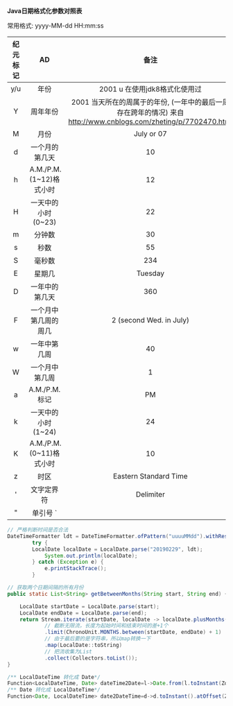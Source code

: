 **Java日期格式化参数对照表**   

常用格式:  yyyy-MM-dd  HH:mm:ss

纪元标记    |	AD	    |	备注
:---:       |:---:      |:---:
y/u	        |年份       |	2001	u 在使用jdk8格式化使用过
Y	        |周年年份   |	2001	当天所在的周属于的年份, (一年中的最后一周存在跨年的情况)  来自 <http://www.cnblogs.com/zheting/p/7702470.html> 
M	        |月份       |	July or 07	
d	        |一个月的第几天|	10	
h|	 A.M./P.M. (1~12)格式小时|	12	
H|	一天中的小时 (0~23)|	22	
m|	分钟数|	30	
s|	秒数|	55	
S	|毫秒数	|234	
E|	星期几|	Tuesday	
D|	一年中的第几天|	360	
F	|一个月中第几周的周几|	2 (second Wed. in July)	
w	|一年中第几周|	40	
W	|一个月中第几周	|1	
a|	A.M./P.M. 标记|	PM	
k|	一天中的小时(1~24)|	24	
K|	 A.M./P.M. (0~11)格式小时|	10	
z|	时区|	Eastern Standard Time	
'|	文字定界符|	Delimiter	
"	|单引号	`	|


```java
// 严格判断时间是否合法
DateTimeFormatter ldt = DateTimeFormatter.ofPattern("uuuuMMdd").withResolverStyle(ResolverStyle.STRICT);
		try {
		LocalDate localDate = LocalDate.parse("20190229", ldt);
			System.out.println(localDate);
		} catch (Exception e) {
		    e.printStackTrace();
		}
```


```java
// 获取两个日期间隔的所有月份
public static List<String> getBetweenMonths(String start, String end) {

    LocalDate startDate = LocalDate.parse(start);
    LocalDate endDate = LocalDate.parse(end);
    return Stream.iterate(startDate, localDate -> localDate.plusMonths(1))
    		// 截断无限流，长度为起始时间和结束时间的差+1个
    		.limit(ChronoUnit.MONTHS.between(startDate, endDate) + 1)
    		// 由于最后要的是字符串，所以map转换一下
    		.map(LocalDate::toString)
    		// 把流收集为List
    		.collect(Collectors.toList());
}
```

```java
/** LocalDateTime 转化成 Date*/
Function<LocalDateTime, Date> dateTime2Date=l->Date.from(l.toInstant(ZoneOffset.of("+8")));
/** Date 转化成 LocalDateTime*/
Function<Date, LocalDateTime> date2DateTime=d->d.toInstant().atOffset(ZoneOffset.of("+8")).toLocalDateTime();
```